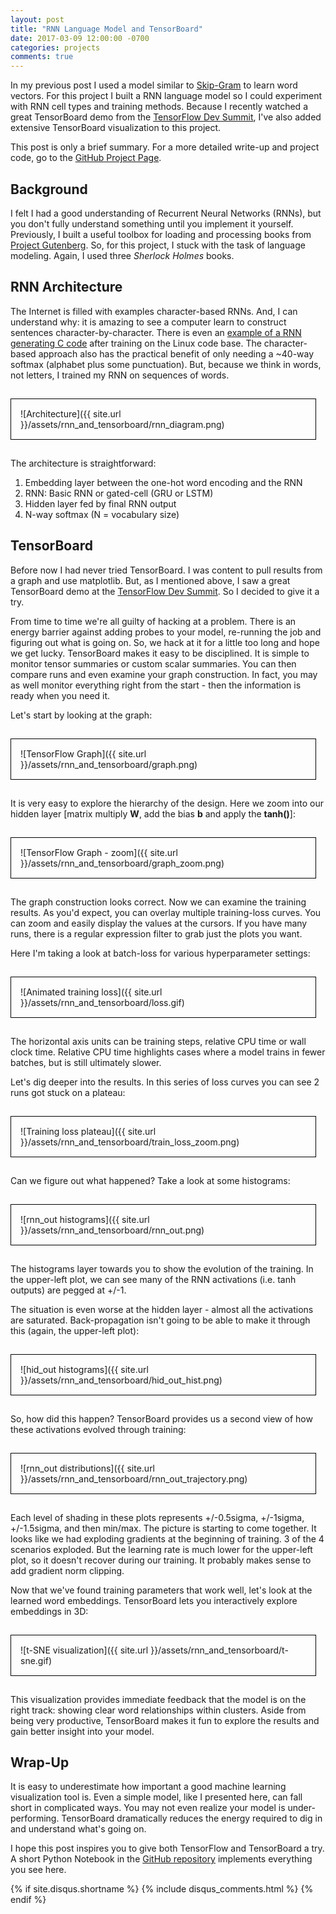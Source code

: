 ```yaml
---
layout: post
title: "RNN Language Model and TensorBoard"
date: 2017-03-09 12:00:00 -0700
categories: projects
comments: true
---
```

In my previous post I used a model similar to [Skip-Gram](https://arxiv.org/pdf/1310.4546.pdf) to learn word vectors. For this project I built a RNN language model so I could experiment with RNN cell types and training methods. Because I recently watched a great TensorBoard demo from the [TensorFlow Dev Summit](https://events.withgoogle.com/tensorflow-dev-summit/), I've also added extensive TensorBoard visualization to this project.

This post is only a brief summary. For a more detailed write-up and project code, go to the [GitHub Project Page](https://pat-coady.github.io/rnn/).

## Background

I felt I had a good understanding of Recurrent Neural Networks (RNNs), but you don't fully understand something until you implement it yourself. Previously, I built a useful toolbox for loading and processing books from [Project Gutenberg](https://www.gutenberg.org/). So, for this project, I stuck with the task of language modeling. Again, I used three *Sherlock Holmes* books.

## RNN Architecture

The Internet is filled with examples character-based RNNs. And, I can understand why: it is amazing to see a computer learn to construct sentences character-by-character. There is even an [example of a RNN generating C code](http://karpathy.github.io/2015/05/21/rnn-effectiveness/) after training on the Linux code base. The character-based approach also has the practical benefit of only needing a ~40-way softmax (alphabet plus some punctuation). But, because we think in words, not letters, I trained my RNN on sequences of words.

<div style="border: 1px solid black; display: inline-block; padding: 15px; margin: 15px; margin-left: 0px;" markdown="1">
![Architecture]({{ site.url }}/assets/rnn_and_tensorboard/rnn_diagram.png)
</div>

The architecture is straightforward:

1. Embedding layer between the one-hot word encoding and the RNN
2. RNN: Basic RNN or gated-cell (GRU or LSTM)
3. Hidden layer fed by final RNN output
4. N-way softmax (N = vocabulary size)

## TensorBoard

Before now I had never tried TensorBoard. I was content to pull results from a graph and use matplotlib. But, as I mentioned above, I saw a great TensorBoard demo at the [TensorFlow Dev Summit](https://events.withgoogle.com/tensorflow-dev-summit/). So I decided to give it a try.

From time to time we're all guilty of hacking at a problem. There is an energy barrier against adding probes to your model, re-running the job and figuring out what is going on. So, we hack at it for a little too long and hope we get lucky. TensorBoard makes it easy to be disciplined. It is simple to monitor tensor summaries or custom scalar summaries. You can then compare runs and even examine your graph construction. In fact, you may as well monitor everything right from the start - then the information is ready when you need it.

Let's start by looking at the graph:

<div style="border: 1px solid black; display: inline-block; padding: 15px; margin: 15px; margin-left: 0px;" markdown="1">
![TensorFlow Graph]({{ site.url }}/assets/rnn_and_tensorboard/graph.png)
</div>

It is very easy to explore the hierarchy of the design. Here we zoom into our hidden layer [matrix multiply **W**, add the bias **b** and apply the **tanh()**]:

<div style="border: 1px solid black; display: inline-block; padding: 15px; margin: 15px; margin-left: 0px;" markdown="1">
![TensorFlow Graph - zoom]({{ site.url }}/assets/rnn_and_tensorboard/graph_zoom.png)
</div>

The graph construction looks correct. Now we can examine the training results. As you'd expect, you can overlay multiple training-loss curves. You can zoom and easily display the values at the cursors. If you have many runs, there is a regular expression filter to grab just the plots you want.

Here I'm taking a look at batch-loss for various hyperparameter settings:

<div style="border: 1px solid black; display: inline-block; padding: 15px; margin: 15px; margin-left: 0px;" markdown="1">
![Animated training loss]({{ site.url }}/assets/rnn_and_tensorboard/loss.gif)
</div>

The horizontal axis units can be training steps, relative CPU time or wall clock time. Relative CPU time highlights cases where a model trains in fewer batches, but is still ultimately slower.

Let's dig deeper into the results. In this series of loss curves you can see 2 runs got stuck on a plateau:

<div style="border: 1px solid black; display: inline-block; padding: 15px; margin: 15px; margin-left: 0px;" markdown="1">
![Training loss plateau]({{ site.url }}/assets/rnn_and_tensorboard/train_loss_zoom.png)
</div>

Can we figure out what happened? Take a look at some histograms:

<div style="border: 1px solid black; display: inline-block; padding: 15px; margin: 15px; margin-left: 0px;" markdown="1">
![rnn_out histograms]({{ site.url }}/assets/rnn_and_tensorboard/rnn_out.png)
</div>

The histograms layer towards you to show the evolution of the training. In the upper-left plot, we can see many of the RNN activations (i.e. tanh outputs) are pegged at +/-1.

The situation is even worse at the hidden layer - almost all the activations are saturated. Back-propagation isn't going to be able to make it through this (again, the upper-left plot):

<div style="border: 1px solid black; display: inline-block; padding: 15px; margin: 15px; margin-left: 0px;" markdown="1">
![hid_out histograms]({{ site.url }}/assets/rnn_and_tensorboard/hid_out_hist.png)
</div>

So, how did this happen? TensorBoard provides us a second view of how these activations evolved through training:

<div style="border: 1px solid black; display: inline-block; padding: 15px; margin: 15px; margin-left: 0px;" markdown="1">
![rnn_out distributions]({{ site.url }}/assets/rnn_and_tensorboard/rnn_out_trajectory.png)
</div>

Each level of shading in these plots represents +/-0.5sigma, +/-1sigma, +/-1.5sigma, and then min/max. The picture is starting to come together. It looks like we had exploding gradients at the beginning of training. 3 of the 4 scenarios exploded. But the learning rate is much lower for the upper-left plot, so it doesn't recover during our training. It probably makes sense to add gradient norm clipping.

Now that we've found training parameters that work well, let's look at the learned word embeddings. TensorBoard lets you interactively explore embeddings in 3D:

<div style="border: 1px solid black; display: inline-block; padding: 15px; margin: 15px; margin-left: 0px;" markdown="1">
![t-SNE visualization]({{ site.url }}/assets/rnn_and_tensorboard/t-sne.gif)
</div>

This visualization provides immediate feedback that the model is on the right track: showing clear word relationships within clusters. Aside from being very productive, TensorBoard makes it fun to explore the results and gain better insight into your model.

## Wrap-Up

It is easy to underestimate how important a good machine learning visualization tool is. Even a simple model, like I presented here, can fall short in complicated ways. You may not even realize your model is under-performing. TensorBoard dramatically reduces the energy required to dig in and understand what's going on.

I hope this post inspires you to give both TensorFlow and TensorBoard a try. A short Python Notebook in the [GitHub repository](https://pat-coady.github.io/rnn/) implements everything you see here.

{% if site.disqus.shortname %}
  {% include disqus_comments.html %}
{% endif %}
